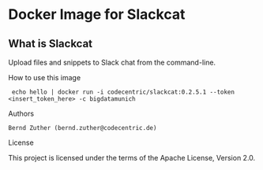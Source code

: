 # Docker Image for Slackcat

## What is Slackcat

Upload files and snippets to Slack chat from the command-line.

How to use this image

```
 echo hello | docker run -i codecentric/slackcat:0.2.5.1 --token <insert_token_here> -c bigdatamunich
```

Authors

    Bernd Zuther (bernd.zuther@codecentric.de)

License

This project is licensed under the terms of the Apache License, Version 2.0.
